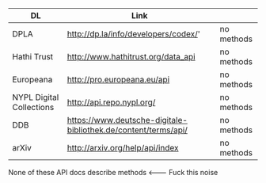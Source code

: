 | DL                       | Link                                                           |   |
|--------------------------|----------------------------------------------------------------|---|
| DPLA                     | http://dp.la/info/developers/codex/'                           | no methods   |
| Hathi Trust              | http://www.hathitrust.org/data_api                             |  no methods |
| Europeana                | http://pro.europeana.eu/api                                    |  no methods |
| NYPL Digital Collections | http://api.repo.nypl.org/                                      | no methods  |
| DDB                      | https://www.deutsche-digitale-bibliothek.de/content/terms/api/ |no methods   |
| arXiv                    | http://arxiv.org/help/api/index                                |  no methods |

None of these API docs describe methods <--- Fuck this noise
